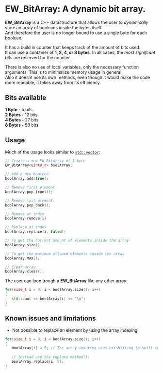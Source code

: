 # EW_BitArray: A dynamic bit array.

**EW_BitArray** is a C++ datastructure that allows the user to _dynamically_ store an array of booleans inside the bytes itself.  
And therefore the user is no longer bound to use a single byte for each boolean.  
  
It has a build in counter that keeps track of the amount of bits used.  
It can use a container of **1, 2, 4, or 8 bytes**. In all cases, the _most signifcant bits_ are reserved for the counter.

There is also no use of local variables, only the necessary function arguments. This is to minimalize memory usage in general.  
Also it doesnt use its own methods, even though it would make the code more readable, it takes away from its efficiency.
  
## Bits available
**1 Byte -** 5 bits  
**2 Bytes -** 12 bits  
**4 Bytes -** 27 bits  
**8 Bytes -** 58 bits

## Usage
Much of the usage looks similar to [`std::vector`](https://en.cppreference.com/w/cpp/container/vector):
```cpp
// Create a new EW_BitArray of 1 byte
EW_BitArray<uint8_t> boolArray;

// Add a new boolean
boolArray.add(true);

// Remove first element
boolArray.pop_front();

// Remove last element:
boolArray.pop_back();

// Remove at index
boolArray.remove(i)

// Replace at index
boolArray.replace(i, false);

// To get the current amount of elements inside the array
boolArray.size()

// To get the maximum allowed elements inside the array
boolArray.MAX();

// Clear array
boolArray.clear();
```
The user can loop trough a **EW_BitArray** like any other array:
```cpp
for(size_t i = 0; i < boolArray.size(); i++)
{
   std::cout << boolArray[i] << "\n";
}
```

## Known issues and limitations
- Not possible to replace an element by using the array indexing:
```cpp
for(size_t i = 0; i < boolArray.size(); i++)
{
   boolArray[i] = 0; // The array indexing uses bitshifting to shift the value to the front and mask it with a 1 to get its value. Therefore using it to replace a value, will not work.  
   
   // Instead use the replace method();   
   boolArray.replace(i, 0);
}
```
